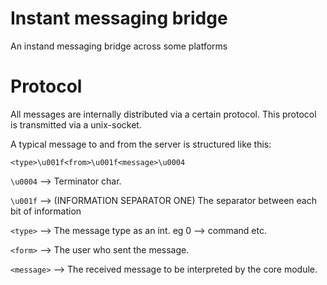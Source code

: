 # Instant messaging bridge

An instand messaging bridge across some platforms

# Protocol

All messages are internally distributed via a certain protocol.
This protocol is transmitted via a unix-socket.

A typical message to and from the server is structured like this:

`<type>\u001f<from>\u001f<message>\u0004`

`\u0004` --> Terminator char.

`\u001f` --> (INFORMATION SEPARATOR ONE) The separator between each bit of information

`<type>` --> The message type as an int. eg 0 --> command etc.
  
`<form>` --> The user who sent the message.

`<message>` --> The received message to be interpreted by the core module. 
